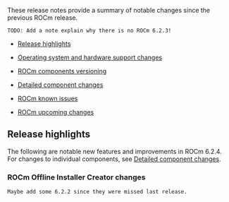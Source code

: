 These release notes provide a summary of notable changes since the previous ROCm release.

```{caution}
TODO: Add a note explain why there is no ROCm 6.2.3!
```

- [Release highlights](release-highlights)

- [Operating system and hardware support changes](operating-system-and-hardware-support-changes)

- [ROCm components versioning](rocm-components)

- [Detailed component changes](detailed-component-changes)

- [ROCm known issues](rocm-known-issues)

- [ROCm upcoming changes](rocm-upcoming-changes)

## Release highlights

The following are notable new features and improvements in ROCm 6.2.4. For changes to individual components, see
[Detailed component changes](#detailed-component-changes).

### ROCm Offline Installer Creator changes

```{caution
Maybe add some 6.2.2 since they were missed last release.
```
